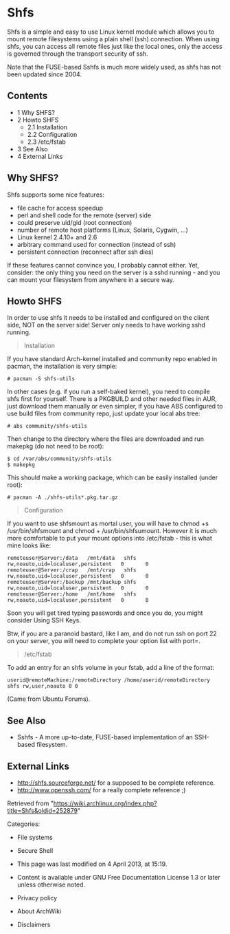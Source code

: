 Shfs
====

Shfs is a simple and easy to use Linux kernel module which allows you to
mount remote filesystems using a plain shell (ssh) connection. When
using shfs, you can access all remote files just like the local ones,
only the access is governed through the transport security of ssh.

Note that the FUSE-based Sshfs is much more widely used, as shfs has not
been updated since 2004.

Contents
--------

-   1 Why SHFS?
-   2 Howto SHFS
    -   2.1 Installation
    -   2.2 Configuration
    -   2.3 /etc/fstab
-   3 See Also
-   4 External Links

Why SHFS?
---------

Shfs supports some nice features:

-   file cache for access speedup
-   perl and shell code for the remote (server) side
-   could preserve uid/gid (root connection)
-   number of remote host platforms (Linux, Solaris, Cygwin, ...)
-   Linux kernel 2.4.10+ and 2.6
-   arbitrary command used for connection (instead of ssh)
-   persistent connection (reconnect after ssh dies)

If these features cannot convince you, I probably cannot either. Yet,
consider: the only thing you need on the server is a sshd running - and
you can mount your filesystem from anywhere in a secure way.

Howto SHFS
----------

In order to use shfs it needs to be installed and configured on the
client side, NOT on the server side! Server only needs to have working
sshd running.

> Installation

If you have standard Arch-kernel installed and community repo enabled in
pacman, the installation is very simple:

    # pacman -S shfs-utils

In other cases (e.g. if you run a self-baked kernel), you need to
compile shfs first for yourself. There is a PKGBUILD and other needed
files in AUR, just download them manually or even simpler, if you have
ABS configured to use build files from community repo, just update your
local abs tree:

    # abs community/shfs-utils

Then change to the directory where the files are downloaded and run
makepkg (do not need to be root):

    $ cd /var/abs/community/shfs-utils
    $ makepkg

This should make a working package, which can be easily installed (under
root):

    # pacman -A ./shfs-utils*.pkg.tar.gz

> Configuration

If you want to use shfsmount as mortal user, you will have to
chmod +s /usr/bin/shfsmount and chmod + /usr/bin/shfsumount. However it
is much more comfortable to put your mount options into /etc/fstab -
this is what mine looks like:

    remoteuser@Server:/data   /mnt/data   shfs    rw,noauto,uid=localuser,persistent   0       0
    remoteuser@Server:/crap   /mnt/crap   shfs    rw,noauto,uid=localuser,persistent   0       0
    remoteuser@Server:/backup /mnt/backup shfs    rw,noauto,uid=localuser,persistent   0       0
    remoteuser@Server:/home   /mnt/home   shfs    rw,noauto,uid=localuser,persistent   0       0

Soon you will get tired typing passwords and once you do, you might
consider Using SSH Keys.

Btw, if you are a paranoid bastard, like I am, and do not run ssh on
port 22 on your server, you will need to complete your option list with
port=<portnumber>.

> /etc/fstab

To add an entry for an shfs volume in your fstab, add a line of the
format:

    userid@remoteMachine:/remoteDirectory /home/userid/remoteDirectory shfs rw,user,noauto 0 0

(Came from Ubuntu Forums).

See Also
--------

-   Sshfs - A more up-to-date, FUSE-based implementation of an SSH-based
    filesystem.

External Links
--------------

-   http://shfs.sourceforge.net/ for a supposed to be complete
    reference.  
-   http://www.openssh.com/ for a really complete reference ;)

Retrieved from
"https://wiki.archlinux.org/index.php?title=Shfs&oldid=252879"

Categories:

-   File systems
-   Secure Shell

-   This page was last modified on 4 April 2013, at 15:19.
-   Content is available under GNU Free Documentation License 1.3 or
    later unless otherwise noted.
-   Privacy policy
-   About ArchWiki
-   Disclaimers
